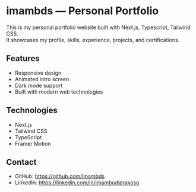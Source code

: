 # imambds — Personal Portfolio

This is my personal portfolio website built with Next.js, Typescript, Tailwind CSS.  
It showcases my profile, skills, experience, projects, and certifications.

## Features
- Responsive design
- Animated intro screen
- Dark mode support
- Built with modern web technologies

## Technologies
- Next.js
- Tailwind CSS
- TypeScript
- Framer Motion

## Contact
- GitHub: https://github.com/imambds
- LinkedIn: https://linkedin.com/in/imambudiprakoso
